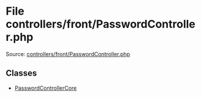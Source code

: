 File controllers/front/PasswordController.php
=========

Source: [controllers/front/PasswordController.php](https://github.com/PrestaShop/PrestaShop/blob/1.6.0.2/controllers/front/PasswordController.php)


Classes
-------

* [PasswordControllerCore](class.PasswordControllerCore.md)

